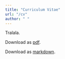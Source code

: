 ```yaml
---
title: "Curriculum Vitae"
url: "/cv"
author: " "
---
```


Tralala.

Download as [pdf](https://www.dropbox.com/s/ogdvmuudh3qbz69/eorlov_cv.pdf?dl=0).

Download as [markdown](https://www.dropbox.com/s/1wcrhxaphqggda5/eorlov_cv.md?dl=0).